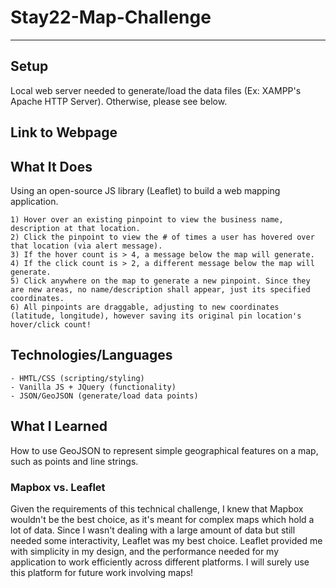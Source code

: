 # Stay22-Map-Challenge

---

## Setup

Local web server needed to generate/load the data files (Ex: XAMPP's Apache HTTP Server). Otherwise, please see below.  

## Link to Webpage 


## What It Does

Using an open-source JS library (Leaflet) to build a web mapping application.
```
1) Hover over an existing pinpoint to view the business name, description at that location. 
2) Click the pinpoint to view the # of times a user has hovered over that location (via alert message).
3) If the hover count is > 4, a message below the map will generate. 
4) If the click count is > 2, a different message below the map will generate.
5) Click anywhere on the map to generate a new pinpoint. Since they are new areas, no name/description shall appear, just its specified coordinates.
6) All pinpoints are draggable, adjusting to new coordinates (latitude, longitude), however saving its original pin location's hover/click count!

```
## Technologies/Languages
```
- HMTL/CSS (scripting/styling)
- Vanilla JS + JQuery (functionality)
- JSON/GeoJSON (generate/load data points)
```
## What I Learned 
How to use GeoJSON to represent simple geographical features on a map, such as points and line strings.

### Mapbox vs. Leaflet
        
Given the requirements of this technical challenge, I knew that Mapbox wouldn't be the best choice, as it's meant for complex maps which hold a lot of data. Since I wasn't dealing with a large amount of data but still needed some interactivity, Leaflet was my best choice. Leaflet provided me with simplicity in my design, and the performance needed for my application to work efficiently across different platforms. I will surely use this platform for future work involving maps!

        
